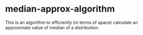 # median-approx-algorithm
This is an algorithm to efficiently (in terms of space) calculate an approximate value of median of a distribution.
